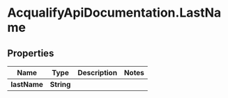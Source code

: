 # AcqualifyApiDocumentation.LastName

## Properties
Name | Type | Description | Notes
------------ | ------------- | ------------- | -------------
**lastName** | **String** |  | 
